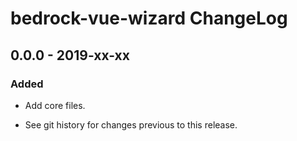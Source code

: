 # bedrock-vue-wizard ChangeLog

## 0.0.0 - 2019-xx-xx

### Added
- Add core files.

- See git history for changes previous to this release.

